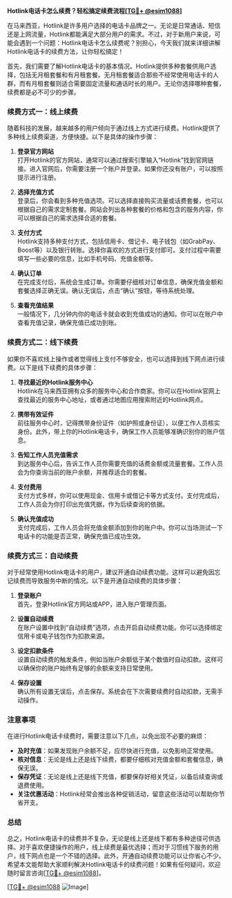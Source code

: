 **Hotlink电话卡怎么续费？轻松搞定续费流程[[TG💪+ @esim1088](https://t.me/s/esim1088)]**

在马来西亚，Hotlink是许多用户选择的电话卡品牌之一。无论是日常通话、短信还是上网流量，Hotlink都能满足大部分用户的需求。不过，对于新用户来说，可能会遇到一个问题：Hotlink电话卡怎么续费呢？别担心，今天我们就来详细讲解Hotlink电话卡的续费方法，让你轻松搞定！

首先，我们需要了解Hotlink电话卡的基本情况。Hotlink提供多种套餐供用户选择，包括无月租套餐和有月租套餐。无月租套餐适合那些不经常使用电话卡的人群，而有月租套餐则适合需要固定流量和通话时长的用户。无论你选择哪种套餐，续费都是必不可少的步骤。

### 续费方式一：线上续费

随着科技的发展，越来越多的用户倾向于通过线上方式进行续费。Hotlink提供了多种线上续费渠道，方便快捷。以下是具体的操作步骤：

1. **登录官方网站**  
   打开Hotlink的官方网站，通常可以通过搜索引擎输入“Hotlink”找到官网链接。进入官网后，你需要注册一个账户并登录。如果你还没有账户，可以按照提示进行注册。

2. **选择充值方式**  
   登录后，你会看到多种充值选项。可以选择直接购买流量或话费套餐，也可以根据自己的需求定制套餐。网站会列出各种套餐的价格和包含的服务内容，你可以根据自己的需求选择合适的套餐。

3. **支付方式**  
   Hotlink支持多种支付方式，包括信用卡、借记卡、电子钱包（如GrabPay、Boost等）以及银行转账。选择你喜欢的方式进行支付即可。支付过程中需要填写一些必要的信息，比如手机号码、充值金额等。

4. **确认订单**  
   在完成支付后，系统会生成订单。你需要仔细核对订单信息，确保充值金额和套餐选择正确无误。确认无误后，点击“确认”按钮，等待系统处理。

5. **查看充值结果**  
   一般情况下，几分钟内你的电话卡就会收到充值成功的通知。你可以在账户中查看充值记录，确保充值已成功到账。

### 续费方式二：线下续费

如果你不喜欢线上操作或者觉得线上支付不够安全，也可以选择到线下网点进行续费。以下是线下续费的具体步骤：

1. **寻找最近的Hotlink服务中心**  
   Hotlink在马来西亚拥有众多的服务中心和合作商家。你可以在Hotlink官网上查找最近的服务中心地址，或者通过地图应用搜索附近的Hotlink网点。

2. **携带有效证件**  
   前往服务中心时，记得携带身份证件（如护照或身份证），以便工作人员核实身份。此外，带上你的Hotlink电话卡，确保工作人员能够准确识别你的账户信息。

3. **告知工作人员充值需求**  
   到达服务中心后，告诉工作人员你需要充值的话费金额或流量套餐。工作人员会为你查询当前的账户余额，并推荐适合的套餐。

4. **支付费用**  
   支付方式多样，你可以使用现金、信用卡或借记卡等方式支付。支付完成后，工作人员会为你打印出充值凭据，作为后续查询的依据。

5. **确认充值成功**  
   支付完成后，工作人员会将充值金额添加到你的账户中。你可以当场测试一下电话卡的功能是否正常，确保充值已成功生效。

### 续费方式三：自动续费

对于经常使用Hotlink电话卡的用户，建议开通自动续费功能。这样可以避免因忘记续费而导致服务中断的情况。以下是开通自动续费的具体步骤：

1. **登录账户**  
   首先，登录Hotlink官方网站或APP，进入账户管理页面。

2. **设置自动续费**  
   在账户设置中找到“自动续费”选项，点击开启自动续费功能。你可以选择绑定信用卡或电子钱包作为扣款来源。

3. **设定扣款条件**  
   设置自动续费的触发条件，例如当账户余额低于某个数值时自动扣款。这样可以确保你的账户始终有足够的余额来支持日常使用。

4. **保存设置**  
   确认所有设置无误后，点击保存。系统会在下次需要续费时自动扣款，无需手动操作。

### 注意事项

在进行Hotlink电话卡续费时，需要注意以下几点，以免出现不必要的麻烦：

- **及时充值**：如果发现账户余额不足，应尽快进行充值，以免影响正常使用。
- **核对信息**：无论是线上还是线下续费，都要仔细核对充值金额和套餐信息，确保无误。
- **保存凭证**：无论是线上还是线下充值，都要保存好相关凭证，以备后续查询或退费使用。
- **关注优惠活动**：Hotlink经常会推出各种促销活动，留意这些活动可以帮助你节省开支。

### 总结

总之，Hotlink电话卡的续费并不复杂，无论是线上还是线下都有多种途径可供选择。对于喜欢便捷操作的用户，线上续费是最优选择；而对于习惯线下服务的用户，线下网点也是一个不错的选择。此外，开通自动续费功能可以让你省心不少。希望本文能帮助大家顺利解决Hotlink电话卡的续费问题！如果有任何疑问，欢迎随时留言咨询[[TG💪+ @esim1088](https://t.me/s/esim1088)]。

[[TG💪+ @esim1088](https://t.me/s/esim1088) ![Image](https://i.postimg.cc/4NQfJmqS/Snipaste-2025-05-13-00-14-12.png)]